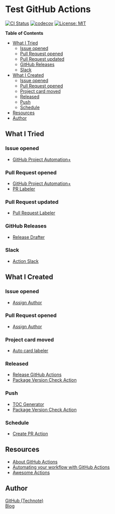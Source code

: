 # Test GitHub Actions

[![CI Status](https://github.com/technote-space/test-github-actions/workflows/CI/badge.svg)](https://github.com/technote-space/test-github-actions/actions)
[![codecov](https://codecov.io/gh/technote-space/test-github-actions/branch/master/graph/badge.svg)](https://codecov.io/gh/technote-space/test-github-actions)
[![License: MIT](https://img.shields.io/badge/License-MIT-blue.svg)](https://github.com/technote-space/jquery.marker-animation/blob/master/LICENSE)

<!-- START doctoc generated TOC please keep comment here to allow auto update -->
<!-- DON'T EDIT THIS SECTION, INSTEAD RE-RUN doctoc TO UPDATE -->
**Table of Contents**

- [What I Tried](#what-i-tried)
  - [Issue opened](#issue-opened)
  - [Pull Request opened](#pull-request-opened)
  - [Pull Request updated](#pull-request-updated)
  - [GitHub Releases](#github-releases)
  - [Slack](#slack)
- [What I Created](#what-i-created)
  - [Issue opened](#issue-opened-1)
  - [Pull Request opened](#pull-request-opened-1)
  - [Project card moved](#project-card-moved)
  - [Released](#released)
  - [Push](#push)
  - [Schedule](#schedule)
- [Resources](#resources)
- [Author](#author)

<!-- END doctoc generated TOC please keep comment here to allow auto update -->

## What I Tried

### Issue opened
- [GitHub Project Automation+](https://github.com/alex-page/github-project-automation-plus)

### Pull Request opened
- [GitHub Project Automation+](https://github.com/alex-page/github-project-automation-plus)
- [PR Labeler](https://github.com/TimonVS/pr-labeler-action)

### Pull Request updated
- [Pull Request Labeler](https://github.com/actions/labeler)

### GitHub Releases
- [Release Drafter](https://github.com/toolmantim/release-drafter)

### Slack
- [Action Slack](https://github.com/8398a7/action-slack)

## What I Created

### Issue opened
- [Assign Author](https://github.com/technote-space/assign-author)

### Pull Request opened
- [Assign Author](https://github.com/technote-space/assign-author)

### Project card moved
- [Auto card labeler](https://github.com/technote-space/auto-card-labeler)

### Released
- [Release GitHub Actions](https://github.com/technote-space/release-github-actions)
- [Package Version Check Action](https://github.com/technote-space/package-version-check-action)

### Push
- [TOC Generator](https://github.com/technote-space/toc-generator)
- [Package Version Check Action](https://github.com/technote-space/package-version-check-action)

### Schedule
- [Create PR Action](https://github.com/technote-space/create-pr-action)

## Resources
- [About GitHub Actions](https://help.github.com/ja/articles/about-github-actions)
- [Automating your workflow with GitHub Actions](https://help.github.com/en/categories/automating-your-workflow-with-github-actions)
- [Awesome Actions](https://github.com/sdras/awesome-actions)

## Author
[GitHub (Technote)](https://github.com/technote-space)  
[Blog](https://technote.space)
